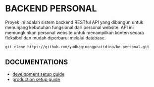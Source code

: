 # BACKEND PERSONAL

Proyek ini adalah sistem backend RESTful API yang dibangun untuk menunjang kebutuhan fungsional dari personal website. API ini memungkinkan personal website untuk menampilkan konten secara fleksibel dan mudah diperbarui melalui database.

```bash
git clone https://github.com/yudhaginongpratidina/be-personal.git
```

## DOCUMENTATIONS

- [development setup guide](docs/development-setup-guide.md)
- [production setup guide](docs/production-setup-guide.md)